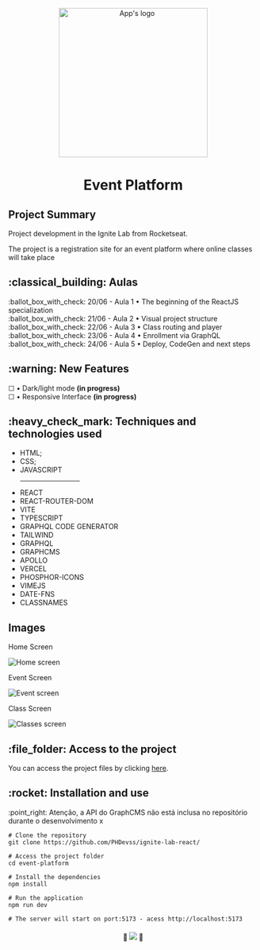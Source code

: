 <p align="center">
  <img src="https://user-images.githubusercontent.com/97169087/195830785-0c747290-a76a-4070-be4c-6ff3b206eafa.png" width='300px' alt="App's logo"/>
</p>
<h1 align="center">Event Platform</h1>
<h2>Project Summary</h2>
<p>Project development in the Ignite Lab from Rocketseat.</p>
<p>The project is a registration site for an event platform where online classes will take place </p> 

<h2>:classical_building: Aulas</h2>
 :ballot_box_with_check: 20/06 - Aula 1 • The beginning of the ReactJS specialization <br>
 :ballot_box_with_check: 21/06 - Aula 2 • Visual project structure <br>
 :ballot_box_with_check: 22/06 - Aula 3 • Class routing and player <br>
 :ballot_box_with_check: 23/06 - Aula 4 • Enrollment via GraphQL <br>
 :ballot_box_with_check: 24/06 - Aula 5 • Deploy, CodeGen and next steps <br>
 
 <h2>:warning: New Features</h2>
&#9744; • Dark/light mode <b>(in progress)</b><br>
&#9744; • Responsive Interface <b>(in progress)</b><br>

<h2>:heavy_check_mark:  Techniques and technologies used</h2>
<ul>
 <li>HTML;</li>
 <li>CSS;</li>
 <li>JAVASCRIPT</li>
 <hr width="25%">
 <li>REACT</li>
 <li>REACT-ROUTER-DOM</li>
 <li>VITE</li>
 <li>TYPESCRIPT</li>
 <li>GRAPHQL CODE GENERATOR</li>
 <li>TAILWIND</li>
 <li>GRAPHQL</li>
 <li>GRAPHCMS</li>
 <li>APOLLO</li>
 <li>VERCEL</li>
 <li>PHOSPHOR-ICONS</li>
 <li>VIMEJS</li>
 <li>DATE-FNS</li>
 <li>CLASSNAMES</li>
 
</ul>
<h2>Images</h2>


<p>Home Screen</p>
<img src="https://user-images.githubusercontent.com/97169087/195831147-9960d9b7-4dfd-4018-a8ae-afef093e1454.png" alt="Home screen"/>

<p>Event Screen</p>
<img src="https://user-images.githubusercontent.com/97169087/195831197-c54b1755-8b08-4d4d-9e25-ca9b7fd54530.png" alt="Event screen"/>

<p>Class Screen</p>
<img src="https://user-images.githubusercontent.com/97169087/195831291-97f4e172-a0b8-43a4-b7dd-f305cec5909d.png" alt="Classes screen"/>

<h2>:file_folder: Access to the project</h2>

<p>You can access the project files by clicking <a href="">here</a>.</p> 

<h2>:rocket: Installation and use</h2>
:point_right: Atenção, a API do GraphCMS não está inclusa no repositório durante o desenvolvimento x

```
# Clone the repository
git clone https://github.com/PHDevss/ignite-lab-react/

# Access the project folder
cd event-platform

# Install the dependencies
npm install

# Run the application
npm run dev

# The server will start on port:5173 - acess http://localhost:5173
```

<h4 align="center"> 
  🚧 <img src="http://img.shields.io/static/v1?label=STATUS&message=DEVELOPMENT&color=1&style=for-the-badge" /> 🚧
